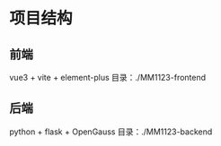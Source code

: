 # 项目结构

## 前端
vue3 + vite + element-plus
目录：./MM1123-frontend

## 后端
python + flask + OpenGauss
目录：./MM1123-backend
